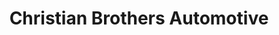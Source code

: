 ---
title: "Christian Brothers Automotive"
url: /chandler/christian-brothers-automotive/
shop: Autowerkstatt
---
